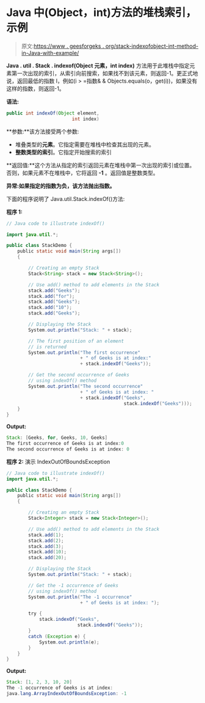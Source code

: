 # Java 中(Object，int)方法的堆栈索引，示例

> 原文:[https://www . geesforgeks . org/stack-indexofobject-int-method-in-Java-with-example/](https://www.geeksforgeeks.org/stack-indexofobject-int-method-in-java-with-example/)

**Java . util . Stack . indexof(Object 元素，int index)** 方法用于此堆栈中指定元素第一次出现的索引，从索引向前搜索，如果找不到该元素，则返回-1。更正式地说，返回最低的指数 I，例如(i > =指数& & Objects.equals(o，get(i))，如果没有这样的指数，则返回-1。

**语法:**

```java
public int indexOf(Object element, 
                        int index)
```

**参数:**该方法接受两个参数:

*   堆叠类型的**元素**。它指定需要在堆栈中检查其出现的元素。
*   **整数类型的索引**。它指定开始搜索的索引

**返回值:**这个方法从指定的索引返回元素在堆栈中第一次出现的索引或位置。否则，如果元素不在堆栈中，它将返回 **-1** 。返回值是整数类型。

**异常:**如果指定的指数为负，该方法抛出**指数。**

下面的程序说明了 Java.util.Stack.indexOf()方法:

**程序 1:**

```java
// Java code to illustrate indexOf()

import java.util.*;

public class StackDemo {
    public static void main(String args[])
    {

        // Creating an empty Stack
        Stack<String> stack = new Stack<String>();

        // Use add() method to add elements in the Stack
        stack.add("Geeks");
        stack.add("for");
        stack.add("Geeks");
        stack.add("10");
        stack.add("Geeks");

        // Displaying the Stack
        System.out.println("Stack: " + stack);

        // The first position of an element
        // is returned
        System.out.println("The first occurrence"
                           + " of Geeks is at index:"
                           + stack.indexOf("Geeks"));

        // Get the second occurrence of Geeks
        // using indexOf() method
        System.out.println("The second occurrence"
                           + " of Geeks is at index: "
                           + stack.indexOf("Geeks",
                                           stack.indexOf("Geeks")));
    }
}
```

**Output:**

```java
Stack: [Geeks, for, Geeks, 10, Geeks]
The first occurrence of Geeks is at index:0
The second occurrence of Geeks is at index: 0

```

**程序 2:** 演示 IndexOutOfBoundsException

```java
// Java code to illustrate indexOf()
import java.util.*;

public class StackDemo {
    public static void main(String args[])
    {

        // Creating an empty Stack
        Stack<Integer> stack = new Stack<Integer>();

        // Use add() method to add elements in the Stack
        stack.add(1);
        stack.add(2);
        stack.add(3);
        stack.add(10);
        stack.add(20);

        // Displaying the Stack
        System.out.println("Stack: " + stack);

        // Get the -1 occurrence of Geeks
        // using indexOf() method
        System.out.println("The -1 occurrence"
                           + " of Geeks is at index: ");

        try {
            stack.indexOf("Geeks",
                          stack.indexOf("Geeks"));
        }
        catch (Exception e) {
            System.out.println(e);
        }
    }
}
```

**Output:**

```java
Stack: [1, 2, 3, 10, 20]
The -1 occurrence of Geeks is at index: 
java.lang.ArrayIndexOutOfBoundsException: -1

```